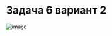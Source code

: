 # Задача 6 вариант 2
![image](https://user-images.githubusercontent.com/90615128/171101783-448bcdd0-846c-429c-b307-3936009b8575.png)
